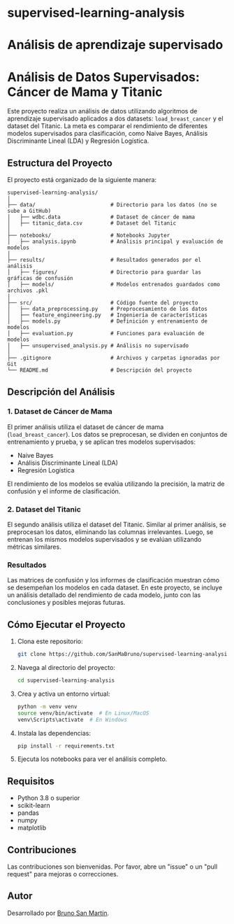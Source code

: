 # supervised-learning-analysis
Análisis de aprendizaje supervisado 
=======
 
# Análisis de Datos Supervisados: Cáncer de Mama y Titanic

Este proyecto realiza un análisis de datos utilizando algoritmos de aprendizaje supervisado aplicados a dos datasets: `load_breast_cancer` y el dataset del Titanic. La meta es comparar el rendimiento de diferentes modelos supervisados para clasificación, como Naive Bayes, Análisis Discriminante Lineal (LDA) y Regresión Logística.

## Estructura del Proyecto

El proyecto está organizado de la siguiente manera:


```plaintext
supervised-learning-analysis/
│
├── data/                        # Directorio para los datos (no se sube a GitHub)
│   ├── wdbc.data                # Dataset de cáncer de mama
│   ├── titanic_data.csv         # Dataset del Titanic
│
├── notebooks/                   # Notebooks Jupyter
│   ├── analysis.ipynb           # Análisis principal y evaluación de modelos
│
├── results/                     # Resultados generados por el análisis
│   ├── figures/                 # Directorio para guardar las gráficas de confusión
│   ├── models/                  # Modelos entrenados guardados como archivos .pkl
│
├── src/                         # Código fuente del proyecto
│   ├── data_preprocessing.py    # Preprocesamiento de los datos
│   ├── feature_engineering.py   # Ingeniería de características
│   ├── models.py                # Definición y entrenamiento de modelos
│   ├── evaluation.py            # Funciones para evaluación de modelos
│   ├── unsupervised_analysis.py # Análisis no supervisado
│
├── .gitignore                   # Archivos y carpetas ignoradas por Git
└── README.md                    # Descripción del proyecto
```

## Descripción del Análisis

### 1. Dataset de Cáncer de Mama
El primer análisis utiliza el dataset de cáncer de mama (`load_breast_cancer`). Los datos se preprocesan, se dividen en conjuntos de entrenamiento y prueba, y se aplican tres modelos supervisados: 
- Naive Bayes
- Análisis Discriminante Lineal (LDA)
- Regresión Logística

El rendimiento de los modelos se evalúa utilizando la precisión, la matriz de confusión y el informe de clasificación.

### 2. Dataset del Titanic
El segundo análisis utiliza el dataset del Titanic. Similar al primer análisis, se preprocesan los datos, eliminando las columnas irrelevantes. Luego, se entrenan los mismos modelos supervisados y se evalúan utilizando métricas similares.

### Resultados
Las matrices de confusión y los informes de clasificación muestran cómo se desempeñan los modelos en cada dataset. En este proyecto, se incluye un análisis detallado del rendimiento de cada modelo, junto con las conclusiones y posibles mejoras futuras.

## Cómo Ejecutar el Proyecto
1. Clona este repositorio:
    ```bash
    git clone https://github.com/SanMaBruno/supervised-learning-analysis.git
    ```

2. Navega al directorio del proyecto:
    ```bash
    cd supervised-learning-analysis
    ```

3. Crea y activa un entorno virtual:
    ```bash
    python -m venv venv
    source venv/bin/activate  # En Linux/MacOS
    venv\Scripts\activate  # En Windows
    ```

4. Instala las dependencias:
    ```bash
    pip install -r requirements.txt
    ```

5. Ejecuta los notebooks para ver el análisis completo.

## Requisitos
- Python 3.8 o superior
- scikit-learn
- pandas
- numpy
- matplotlib

## Contribuciones
Las contribuciones son bienvenidas. Por favor, abre un "issue" o un "pull request" para mejoras o correcciones.

## Autor
Desarrollado por [Bruno San Martín](https://github.com/SanMaBruno).
